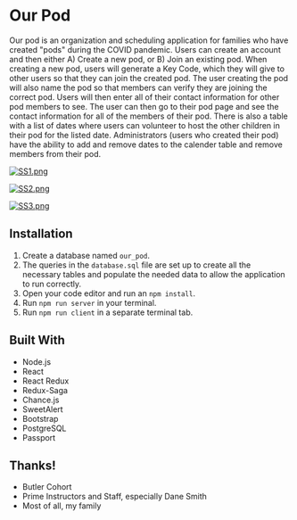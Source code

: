 # Our Pod
  Our pod is an organization and scheduling application for families who have created "pods" during the COVID pandemic.
Users can create an account and then either A) Create a new pod, or B) Join an existing pod. When creating a new pod, users
will generate a Key Code, which they will give to other users so that they can join the created pod. The user creating the pod will 
also name the pod so that members can verify they are joining the correct pod. Users will then enter all of their contact
information for other pod members to see. The user can then go to their pod page and see the contact information for all of the 
members of their pod. There is also a table with a list of dates where users can volunteer to host the other children in their 
pod for the listed date. Administrators (users who created their pod) have the ability to add and remove dates to the calender table 
and remove members from their pod. 

[![SS1.png](https://i.postimg.cc/kgL38h01/SS1.png)](https://postimg.cc/xXG4VgTM)

[![SS2.png](https://i.postimg.cc/T1dZf8bw/SS2.png)](https://postimg.cc/cgzDBbXy)

[![SS3.png](https://i.postimg.cc/1XvbzW0K/SS3.png)](https://postimg.cc/K3g0qDHK)


## Installation

1. Create a database named `our_pod`.
2. The queries in the `database.sql` file are set up to create all the necessary tables and populate the needed data to allow the application to run correctly. 
3. Open your code editor and run an `npm install`.
4. Run `npm run server` in your terminal.
5. Run `npm run client` in a separate terminal tab.

## Built With
* Node.js
* React
* React Redux
* Redux-Saga
* Chance.js
* SweetAlert
* Bootstrap
* PostgreSQL
* Passport

## Thanks!
* Butler Cohort
* Prime Instructors and Staff, especially Dane Smith
* Most of all, my family




